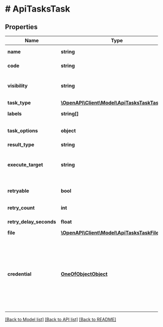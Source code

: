 # # ApiTasksTask

## Properties

Name | Type | Description | Notes
------------ | ------------- | ------------- | -------------
**name** | **string** | A unique name for the task |
**code** | **string** | A unique code for the task | [optional]
**visibility** | **string** | private or public | [optional] [default to 'private']
**task_type** | [**\OpenAPI\Client\Model\ApiTasksTaskTaskType**](ApiTasksTaskTaskType.md) |  |
**labels** | **string[]** | An array of Category labels for filtering | [optional]
**task_options** | **object** | Map of options specific to each &#x60;task type&#x60;. eg. script | [optional]
**result_type** | **string** |  | [optional]
**execute_target** | **string** | The execution target. eg. local,remote,resource. The default value varies by task type. |
**retryable** | **bool** | If the task should be retried or not. | [optional] [default to false]
**retry_count** | **int** | The number of times to retry. | [optional]
**retry_delay_seconds** | **float** | The delay, between retries. | [optional]
**file** | [**\OpenAPI\Client\Model\ApiTasksTaskFile**](ApiTasksTaskFile.md) |  | [optional]
**credential** | [**OneOfObjectObject**](OneOfObjectObject.md) | Map containing Credential ID or the default &#x60;{\&quot;type\&quot;: \&quot;local\&quot;}&#x60; which means use the values set in the local task options username and password instead of associating a credential. | [optional]

[[Back to Model list]](../../README.md#models) [[Back to API list]](../../README.md#endpoints) [[Back to README]](../../README.md)
